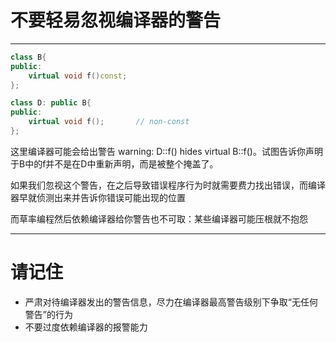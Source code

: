 # 不要轻易忽视编译器的警告

---

```cpp
class B{
public:
    virtual void f()const;
};

class D: public B{
public:
    virtual void f();       // non-const
};
```

这里编译器可能会给出警告 warning: D::f() hides virtual B::f()。试图告诉你声明于B中的f并不是在D中重新声明，而是被整个掩盖了。

如果我们忽视这个警告，在之后导致错误程序行为时就需要费力找出错误，而编译器早就侦测出来并告诉你错误可能出现的位置

而草率编程然后依赖编译器给你警告也不可取：某些编译器可能压根就不抱怨

---

# 请记住

- 严肃对待编译器发出的警告信息，尽力在编译器最高警告级别下争取“无任何警告”的行为
- 不要过度依赖编译器的报警能力